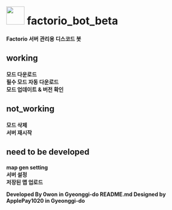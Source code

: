 <h1> <img src="https://github.com/PARKasd/factorio_bot-working/blob/main/src/qOiiCE6c.png" width="48" height="48"/> factorio_bot_beta</br>
<h4>Factorio 서버 관리용 디스코드 봇</h4>

<h2>working </br>
<h4>모드 다운로드 </br>필수 모드 자동 다운로드 </br>모드 업데이트 & 버전 확인 

<h2> not_working </br>
<h4> 모드 삭제 </br>서버 재시작 </br>

<h2> need to be developed </br>
<h4> map gen setting </br> 서버 설정 </br> 저장된 맵 업로드

<h7>Developed By 0won in Gyeonggi-do</h7>
<h8>README.md Designed by ApplePay1020 in Gyeonggi-do</h8>
